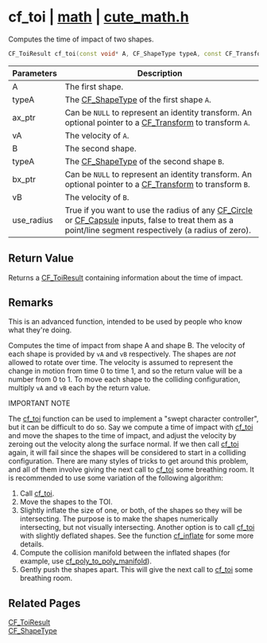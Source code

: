 # cf_toi | [math](https://github.com/RandyGaul/cute_framework/blob/master/docs/math_readme.md) | [cute_math.h](https://github.com/RandyGaul/cute_framework/blob/master/include/cute_math.h)

Computes the time of impact of two shapes.

```cpp
CF_ToiResult cf_toi(const void* A, CF_ShapeType typeA, const CF_Transform* ax_ptr, CF_V2 vA, const void* B, CF_ShapeType typeB, const CF_Transform* bx_ptr, CF_V2 vB, int use_radius);
```

Parameters | Description
--- | ---
A | The first shape.
typeA | The [CF_ShapeType](https://github.com/RandyGaul/cute_framework/blob/master/docs/math/cf_shapetype.md) of the first shape `A`.
ax_ptr | Can be `NULL` to represent an identity transform. An optional pointer to a [CF_Transform](https://github.com/RandyGaul/cute_framework/blob/master/docs/math/cf_transform.md) to transform `A`.
vA | The velocity of `A`.
B | The second shape.
typeA | The [CF_ShapeType](https://github.com/RandyGaul/cute_framework/blob/master/docs/math/cf_shapetype.md) of the second shape `B`.
bx_ptr | Can be `NULL` to represent an identity transform. An optional pointer to a [CF_Transform](https://github.com/RandyGaul/cute_framework/blob/master/docs/math/cf_transform.md) to transform `B`.
vB | The velocity of `B`.
use_radius | True if you want to use the radius of any [CF_Circle](https://github.com/RandyGaul/cute_framework/blob/master/docs/math/cf_circle.md) or [CF_Capsule](https://github.com/RandyGaul/cute_framework/blob/master/docs/math/cf_capsule.md) inputs, false to treat them as a point/line segment respectively (a radius of zero).

## Return Value

Returns a [CF_ToiResult](https://github.com/RandyGaul/cute_framework/blob/master/docs/math/cf_toiresult.md) containing information about the time of impact.

## Remarks

This is an advanced function, intended to be used by people who know what they're doing.

Computes the time of impact from shape A and shape B. The velocity of each shape is provided by `vA` and `vB` respectively. The shapes are
_not_ allowed to rotate over time. The velocity is assumed to represent the change in motion from time 0 to time 1, and so the return value
will be a number from 0 to 1. To move each shape to the colliding configuration, multiply `vA` and `vB` each by the return value.

IMPORTANT NOTE

The [cf_toi](https://github.com/RandyGaul/cute_framework/blob/master/docs/math/cf_toi.md) function can be used to implement a "swept character controller", but it can be difficult to do so. Say we compute a time
of impact with [cf_toi](https://github.com/RandyGaul/cute_framework/blob/master/docs/math/cf_toi.md) and move the shapes to the time of impact, and adjust the velocity by zeroing out the velocity along the surface
normal. If we then call [cf_toi](https://github.com/RandyGaul/cute_framework/blob/master/docs/math/cf_toi.md) again, it will fail since the shapes will be considered to start in a colliding configuration. There are
many styles of tricks to get around this problem, and all of them involve giving the next call to [cf_toi](https://github.com/RandyGaul/cute_framework/blob/master/docs/math/cf_toi.md) some breathing room. It is
recommended to use some variation of the following algorithm:

1. Call [cf_toi](https://github.com/RandyGaul/cute_framework/blob/master/docs/math/cf_toi.md).
2. Move the shapes to the TOI.
3. Slightly inflate the size of one, or both, of the shapes so they will be intersecting.
   The purpose is to make the shapes numerically intersecting, but not visually intersecting.
   Another option is to call [cf_toi](https://github.com/RandyGaul/cute_framework/blob/master/docs/math/cf_toi.md) with slightly deflated shapes.
   See the function [cf_inflate](https://github.com/RandyGaul/cute_framework/blob/master/docs/math/cf_inflate.md) for some more details.
4. Compute the collision manifold between the inflated shapes (for example, use [cf_poly_to_poly_manifold](https://github.com/RandyGaul/cute_framework/blob/master/docs/math/cf_poly_to_poly_manifold.md)).
5. Gently push the shapes apart. This will give the next call to [cf_toi](https://github.com/RandyGaul/cute_framework/blob/master/docs/math/cf_toi.md) some breathing room.

## Related Pages

[CF_ToiResult](https://github.com/RandyGaul/cute_framework/blob/master/docs/math/cf_toiresult.md)  
[CF_ShapeType](https://github.com/RandyGaul/cute_framework/blob/master/docs/math/cf_shapetype.md)  
